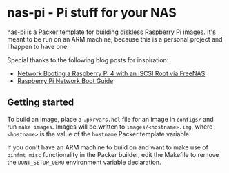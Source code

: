 # nas-pi - Pi stuff for your NAS

nas-pi is a [Packer][packer] template for building diskless Raspberry Pi images. It's meant to be run on an ARM machine, because this is a personal project and I happen to have one.

Special thanks to the following blog posts for inspiration:

* [Network Booting a Raspberry Pi 4 with an iSCSI Root via FreeNAS][sw-nas]
* [Raspberry Pi Network Boot Guide][rpi-boot]

[packer]: https://www.packer.io/
[sw-nas]: https://shawnwilsher.com/2020/05/network-booting-a-raspberry-pi-4-with-an-iscsi-root-via-freenas/
[rpi-boot]: https://warmestrobot.com/blog/2021/6/21/raspberry-pi-network-boot-guide

## Getting started

To build an image, place a `.pkrvars.hcl` file for an image in `configs/` and run `make images`. Images will be written to `images/<hostname>.img`, where `<hostname>` is the value of the `hostname` Packer template variable.

If you don't have an ARM machine to build on and want to make use of `binfmt_misc` functionality in the Packer builder, edit the Makefile to remove the `DONT_SETUP_QEMU` environment variable declaration.
